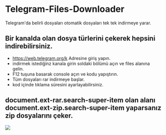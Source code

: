 # Telegram-Files-Downloader
Telegram'da belirli dosyaları otomatik dosyaları tek tek indirmeye yarar.

## Bir kanalda olan dosya türlerini çekerek hepsini indirebilirsiniz.

* https://web.telegram.org/k Adresine giriş yapın.
* indirmek istediğinz kanala girin soldaki bölümü açın ve files alanına gelin.
* F12 tuşuna basarak console açın ve kodu yapıştırın.
* Tüm dosyaları rar indirmeye başlar.
* kod içinde tıklama süresini ayarlayabilirsiniz.

## document.ext-rar.search-super-item olan alanı document.ext-zip.search-super-item yaparsanız zip dosyalarını çeker.

![](https://i.hizliresim.com/jhvobpn.jpg)

